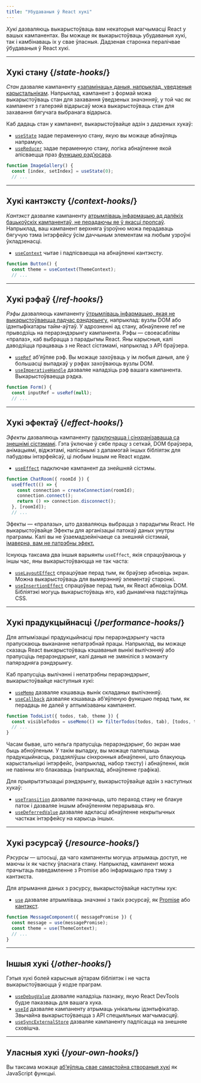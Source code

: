 ```yaml
---
title: "Убудаваныя ў React хукі"
---
```


<Intro>

*Хукі* дазваляюць выкарыстоўваць вам некаторыя магчымасці React у вашых кампанентах. Вы можаце як выкарыстоўваць убудаваныя хукі, так і камбінаваць іх у свае ўласныя. Дадзеная старонка пералічвае ўбудаваныя ў React хукі.

</Intro>

---

## Хукі стану {/*state-hooks*/}

*Стан* дазваляе кампаненту [«запамінаць» даныя, напрыклад, уведзеныя карыстальнікам](/learn/state-a-components-memory). Напрыклад, кампанент з формай можа выкарыстоўваць стан для захавання ўведзеных значэнняў, у той час як кампанент з галерэяй відарысаў можа выкарыстоўваць стан для захавання бягучага выбранага відарыса.

Каб дадаць стан у кампанент, выкарыстоўвайце адзін з дадзеных хукаў:

* [`useState`](/reference/react/useState) задае пераменную стану, якую вы можаце абнаўляць напрамую.
* [`useReducer`](/reference/react/useReducer) задае пераменную стану, логіка абнаўленне якой апісваецца праз [функцыю рэд’юсара](/learn/extracting-state-logic-into-a-reducer).

```js
function ImageGallery() {
  const [index, setIndex] = useState(0);
  // ...
```

---

## Хукі кантэксту {/*context-hooks*/}

*Кантэкст* дазваляе кампаненту [атрымліваць інфармацыю ад далёкіх бацькоўскіх кампанентаў, не перадаючы яе ў якасці пропсаў](/learn/passing-props-to-a-component). Напрыклад, ваш кампанент верхняга ўзроўню можа перадаваць бягучую тэма інтэрфейсу ўсім даччыным элементам на любым узроўні ўкладзенасці.

* [`useContext`](/reference/react/useContext) чытае і падпісваецца на абнаўленні кантэксту.

```js
function Button() {
  const theme = useContext(ThemeContext);
  // ...
```

---

## Хукі рэфаў {/*ref-hooks*/}

*Рэфы* дазваляюць кампаненту [ўтрымліваць інфармацыю, якая не выкарыстоўваецца падчас рэндэрынгу](/learn/referencing-values-with-refs), напрыклад: вузлы DOM або ідэнтыфікатары тайм-аўтаў. У адрозненні ад стану, абнаўленне ref не прыводзіць на перарэндэрынгу кампанента. Рэфы — своеасаблівы «пралаз», каб выбрацца з парадыгмы React. Яны карысныя, калі даводзіцца працаваць з не React сістэмамі, напрыклад з API браўзера.

* [`useRef`](/reference/react/useRef) аб’яўляе рэф. Вы можаце захоўваць у ім любыя даныя, але ў большасці выпадкаў у рэфах захоўваюць вузлы DOM.
* [`useImperativeHandle`](/reference/react/useImperativeHandle) дазваляе наладзіць рэф вашага кампанента. Выкарыстоўваецца рэдка.

```js
function Form() {
  const inputRef = useRef(null);
  // ...
```

---

## Хукі эфектаў {/*effect-hooks*/}

*Эфекты* дазваляюць кампаненту [падключацца і сінхранізавацца са знешнімі сістэмамі](/learn/synchronizing-with-effects). Гэта ўключае ў сябе працу з сеткай, DOM браўзера, анімацыямі, віджэтамі, напісанымі з дапамогай іншых бібліятэк для пабудовы інтэрфейсаў, ці любым іншым не React кодам.

* [`useEffect`](/reference/react/useEffect) падключае кампанент да знейшняй сістэмы.

```js
function ChatRoom({ roomId }) {
  useEffect(() => {
    const connection = createConnection(roomId);
    connection.connect();
    return () => connection.disconnect();
  }, [roomId]);
  // ...
```

Эфекты — «пралазы», што дазваляюць выбрацца з парадыгмы React. Не выкарыстоўвайце Эфекты для арганізацыі патокаў даных унутры праграмы. Калі вы не ўзаемадзейнічаеце са знешняй сістэмай, [імаверна, вам не патрэбны эфект.](/learn/you-might-not-need-an-effect)

Існуюць таксама два іншыя варыянты `useEffect`, якія спрацоўваюць у іншы час, яны выкарыстоўваюцца не так часта:

* [`useLayoutEffect`](/reference/react/useLayoutEffect) спрацоўвае перад тым, як браўзер абновіць экран. Можна выкарыстоўваць для вымярэнняў элементаў старонкі.
* [`useInsertionEffect`](/reference/react/useInsertionEffect) спрацоўвае перад тым, як React абновіць DOM. Бібліятэкі могуць выкарыстоўваць яго, каб дынамічна падстаўляць CSS.

---

## Хукі прадукцыйнасці {/*performance-hooks*/}

Для аптымізацыі прадукцыйнасці пры перарэндэрынгу часта прапускаюць выкананне непатрэбнай працы. Напрыклад, вы можаце сказаць React выкарыстоўваць кэшаваныя вынікі вылічэнняў або прапусціць перарэндэрынг, калі даныя не змяніліся з моманту папярэдняга рэндэрынгу.

Каб прапусціць вылічэнні і непатрэбны перарэндэрынг, выкарыстоўвайце наступныя хукі:

- [`useMemo`](/reference/react/useMemo) дазваляе кэшаваць вынік складаных вылічэнняў.
- [`useCallback`](/reference/react/useCallback) дазваляе кэшаваць аб’яўленую функцыю перад тым, як перадаць яе далей у аптымізаваны кампанент.

```js
function TodoList({ todos, tab, theme }) {
  const visibleTodos = useMemo(() => filterTodos(todos, tab), [todos, tab]);
  // ...
}
```

Часам бывае, што нельга прапусціць перарэндэрынг, бо экран мае быць абноўленым. У такім выпадку, вы можаце палепшыць прадукцыйнасць, раздзяліўшы сінхронныя абнаўленні, што блакуюць карыстальніцкі інтэрфейс, (напрыклад, набор тэксту) і абнаўленні, якія не павінны яго блакаваць (напрыклад, абнаўленне графіка).  

Для прыярытэтызацыі рэндэрынгу, выкарыстоўвайце адзін з наступных хукаў:

- [`useTransition`](/reference/react/useTransition) дазваляе пазначыць, што пераход стану не блакуе паток і дазваляе іншым абнаўленням перарываць яго.
- [`useDeferredValue`](/reference/react/useDeferredValue) дазваляе адкласці абнаўленне некрытычных часткак інтэрфейсу на карысць іншых.

---

## Хукі рэсурсаў {/*resource-hooks*/}

*Рэсурсы* — штосьці, да чаго кампаненты могуць атрымаць доступ, не маючы іх як частку ўласнага стану. Напрыклад, кампанент можа прачытаць паведамленне з Promise або інфармацыю пра тэму з кантэкста.

Для атрымання даных з рэсурсу, выкарыстоўвайце наступны хук:

- [`use`](/reference/react/use) дазваляе атрымліваць значэнні з такіх рэсурсаў, як [Promise](https://developer.mozilla.org/en-US/docs/Web/JavaScript/Reference/Global_Objects/Promise) або [кантэкст](/learn/passing-data-deeply-with-context).

```js
function MessageComponent({ messagePromise }) {
  const message = use(messagePromise);
  const theme = use(ThemeContext);
  // ...
}
```

---

## Іншыя хукі {/*other-hooks*/}

Гэтыя хукі болей карысныя аўтарам бібліятэк і не часта выкарыстоўваюцца ў кодзе праграм. 

- [`useDebugValue`](/reference/react/useDebugValue) дазваляе наладзіць пазнаку, якую React DevTools будзе паказваць для вашага хука.
- [`useId`](/reference/react/useId) дазваляе кампаненту атрымаць унікальны ідэнтыфікатар. Звычайна выкарыстоўваецца з API спецыяльных магчымасцяў.
- [`useSyncExternalStore`](/reference/react/useSyncExternalStore) дазваляе кампаненту падпісацца на знешняе сховішча.

---

## Уласныя хукі {/*your-own-hooks*/}

Вы таксама можаце [аб’яўляць свае самастойна створаныя хукі](/learn/reusing-logic-with-custom-hooks#extracting-your-own-custom-hook-from-a-component) як JavaScript функцыі.

